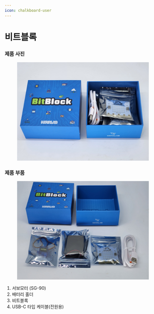 ```yaml
---
icon: chalkboard-user
---
```


# 비트블록

### 제품 사진

<figure><img src="../.gitbook/assets/bb_01.jpg" alt=""><figcaption></figcaption></figure>

### 제품 부품

<figure><img src="../.gitbook/assets/bb_02.jpg" alt=""><figcaption></figcaption></figure>



1. 서보모터 (SG-90)
2. 배터리 홀더
3. 비트블록
4. USB-C 타입 케이블(전원용)&#x20;





